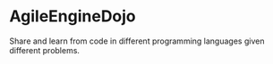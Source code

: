 # AgileEngineDojo
Share and learn from code in different programming languages given different problems.
